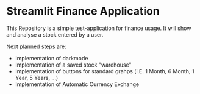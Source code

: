 # Streamlit Finance Application

This Repository is a simple test-application for finance usage. It will show and analyse a stock entered by a user. 

Next planned steps are: 

- Implementation of darkmode
- Implementation of a saved stock "warehouse"
- Implementation of buttons for standard grahps (i.E. 1 Month, 6 Month, 1 Year, 5 Years, ...)
- Implementation of Automatic Currency Exchange

